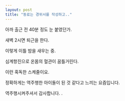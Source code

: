 ```yaml
---
layout: post
title: "동료는 경위서를 작성하고.."
---
```


아까 출근 전 40분 정도 눈 붙였던가. 

새벽 2시면 퇴근을 한다.

이렇게 이틀 밤을 새우는 중. 

심계항진으로 온몸의 혈관이 꿈틀거린다.

이런 혹독한 스케줄이요.

정확하게는 역주행한 아이돌이 된 것 같다고 느끼는 요즘입니다. 

역주행시켜주셔서 감사합니다. .
 

